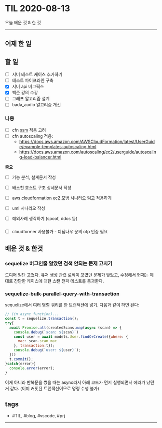 # TIL 2020-08-13

오늘 배운 것 & 한 것

--------------------------

## 어제 한 일


## 할 일
- [ ] 서버 테스트 케이스 추가하기
- [ ] 테스트 파이프라인 구축
- [x] 서버 api 버그픽스
- [x] 백준 강의 수강
- [ ] 그래프 알고리즘 설계
- [ ] bada_audio 알고리즘 개선

### 나중
- [ ] cfn [ssm](https://docs.aws.amazon.com/AWSCloudFormation/latest/UserGuide/dynamic-references.html#dynamic-references-ssm-secure-strings) 적용 고려
- [ ] cfn autoscaling 적용:
  - https://docs.aws.amazon.com/AWSCloudFormation/latest/UserGuide/example-templates-autoscaling.html
  - https://docs.aws.amazon.com/autoscaling/ec2/userguide/autoscaling-load-balancer.html


**중요**
- [ ] 기능 분석, 설계문서 작성

- [ ] 배스천 호스트 구조 상세문서 작성
- [ ] [aws cloudformation ec2 모범 시나리오](https://aws.amazon.com/ko/blogs/infrastructure-and-automation/best-practices-for-deploying-ec2-instances-with-aws-cloudformation/) 읽고 적용하기

- [ ] uml 시나리오 작성
- [ ] 예외사례 생각하기 (spoof, ddos 등)

### 
- [ ] cloudformer 사용불가 - 디딤나우 문의 otp 인증 필요

## 배운 것 & 한것 

### sequelize 버그인줄 알았던 검색 안되는 문제 고치기

드디어 일단 고쳤다. 유저 생성 관련 로직이 꼬였던 문제가 맞았고, 수정해서 현재는 제대로 간단한 케이스에 대한 스캔 전파 테스트를 통과한다.

### sequelize-bulk-parallel-query-with-transaction

sequelize에서 여러 병렬 쿼리를 한 트랜잭션에 넣기.
다음과 같이 하면 된다:

```js
// (in async function)...
const t = sequelize.transaction();
try{
  await Promise.all(createdScans.map(async (scan) => {
    console.debug(`scan: ${scan}`)
    const user = await models.User.findOrCreate({where: {
      mac: scan.scan_mac
    }, transaction:t});
    console.debug(`user: ${user}`);
  }))
  t.commit();
}catch(error){
  console.error(error);
}

```
이게 아니라 반복문을 썼을 때는 async라서 아래 코드가 먼저 실행되면서 에러가 났던거 같다. (이미 커밋된 트랜잭션이므로 명령 수행 불가)



## tags
- \#TIL, \#blog, \#vscode, \#prj

--------------------------